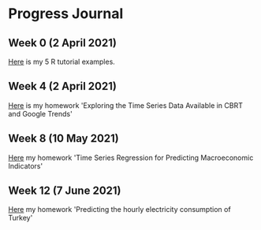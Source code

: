 # Progress Journal 

## Week 0 (2 April 2021)
[Here](files/IE360_Spring21_Homework0) is my 5 R tutorial examples.

## Week 4 (2 April 2021)
[Here](files/HW1/IE360_Spring21_Homework1) is my homework 'Exploring the Time Series Data Available in CBRT and Google Trends'

## Week 8 (10 May 2021)
[Here](files/HW2/IE360_Spring21_Homework2) my homework 'Time Series Regression for Predicting Macroeconomic Indicators'

## Week 12 (7 June 2021)
[Here](files/HW3/IE360_Spring21_Homework3) my homework 'Predicting the hourly electricity consumption of Turkey'
